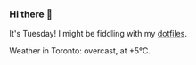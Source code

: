 ### Hi there :wave:

It's Tuesday! I might be fiddling with my [dotfiles](https://github.com/bewuethr/dotfiles).

Weather in Toronto: overcast, at +5°C.
